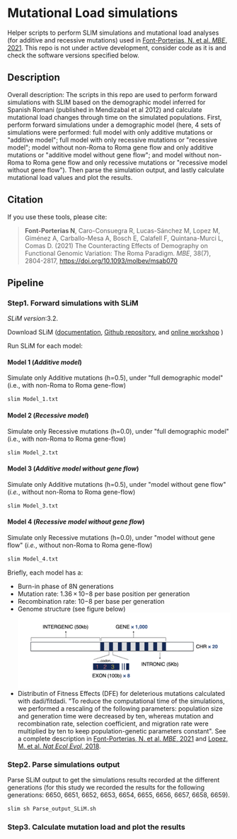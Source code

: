 # Mutational Load simulations
Helper scripts to perform SLIM simulations and mutational load analyses (for additive and recessive mutations) used in [Font-Porterias, N. et al. *MBE*, 2021](https://doi.org/10.1093/molbev/msab070). This repo is not under active development, consider code as it is and check the software versions specified below.

## Description
Overall description: The scripts in this repo are used to perform forward simulations with SLIM based on the demographic model inferred for Spanish Romani (published in Mendizabal et al 2012) and calculate mutational load changes through time on the simulated populations. 
First, perform forward simulations under a demographic model (here, 4 sets of simulations were performed: full model with only additive mutations or "additive model"; full model with only recessive mutations or "recessive model"; model without non-Roma to Roma gene flow and only additive mutations or "additive model without gene flow"; and model without non-Roma to Roma gene flow and only recessive mutations or "recessive model without gene flow"). Then parse the simulation output, and lastly calculate mutational load values and plot the results. 

## Citation
If you use these tools, please cite: 

> **Font-Porterias N**, Caro-Consuegra R, Lucas-Sánchez M, Lopez M, Giménez A, Carballo-Mesa A, Bosch E, Calafell F, Quintana-Murci L, Comas D. (2021) The Counteracting Effects of Demography on Functional Genomic Variation: The Roma Paradigm. *MBE*, 38(7), 2804-2817, https://doi.org/10.1093/molbev/msab070

## Pipeline

### Step1. Forward simulations with SLiM
*SLiM version*:3.2. 

Download SLiM ([documentation](https://messerlab.org/slim/), [Github repository](https://github.com/MesserLab/SLiM), and [online workshop](http://benhaller.com/workshops/workshops.html) )

Run SLiM for each model:
#### Model 1 (*Additive model*)
Simulate only Additive mutations (h=0.5), under "full demographic model" (i.e., with non-Roma to Roma gene-flow)
```bash
slim Model_1.txt
```

#### Model 2 (*Recessive model*)
Simulate only Recessive mutations (h=0.0), under "full demographic model" (i.e., with non-Roma to Roma gene-flow)
```bash
slim Model_2.txt
```

#### Model 3 (*Additive model without gene flow*)
Simulate only Additive mutations (h=0.5), under "model without gene flow" (*i.e.*, without non-Roma to Roma gene-flow)
```bash
slim Model_3.txt
```

#### Model 4 (*Recessive model without gene flow*)
Simulate only Recessive mutations (h=0.0), under "model without gene flow" (*i.e.*, without non-Roma to Roma gene-flow)
```bash
slim Model_4.txt
```

Briefly, each model has a:
- Burn-in phase of 8N generations
- Mutation rate: 1.36 × 10−8 per base position per generation
- Recombination rate:  10−8 per base per generation
- Genome structure (see figure below)
![](Genome_structure.png)
- Distributin of Fitness Effects (DFE) for deleterious mutations calculated with dadi/fitdadi. 
"To reduce the computational time of the simulations, we performed a rescaling of the following parameters: population size and generation time were decreased by ten, whereas mutation and recombination rate, selection coefficient, and migration rate were multiplied by ten to keep population-genetic parameters constant". See a complete description in [Font-Porterias, N. et al. *MBE*, 2021](https://doi.org/10.1093/molbev/msab070) and [Lopez, M. et al. *Nat Ecol Evol*, 2018](https://doi.org/10.1038/s41559-018-0496-4).

### Step2. Parse simulations output
Parse SLiM output to get the simulations results recorded at the different generations (for this study we recorded the results for the following generations: 6650, 6651, 6652, 6653, 6654, 6655, 6656, 6657, 6658, 6659).

```bash
slim sh Parse_output_SLiM.sh
```

### Step3. Calculate mutation load and plot the results
